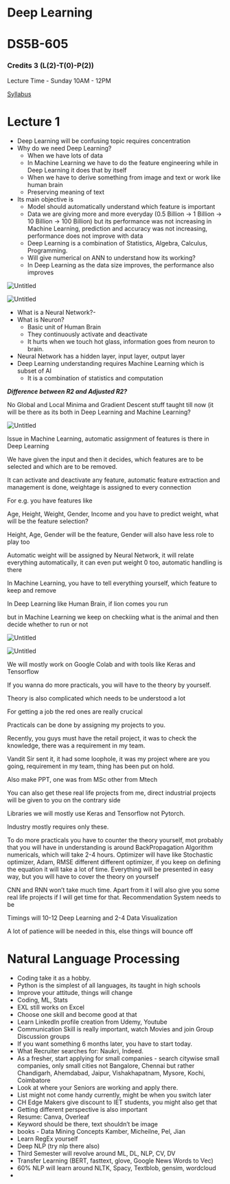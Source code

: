 # Deep Learning

# DS5B-605

### Credits 3 (L(2)-T(0)-P(2))

Lecture Time - Sunday 10AM - 12PM

[Syllabus](Deep%20Learning%2045bd6d41bf864c4994e16efd07ec56a6/Syllabus%20ba590a4969da40868b63372ab15544cd.md)

# Lecture 1

- Deep Learning will be confusing topic requires concentration
- Why do we need Deep Learning?
    - When we have lots of data
    - In Machine Learning we have to do the feature engineering while in Deep Learning it does that by itself
    - When we have to derive something from image and text or work like human brain
    - Preserving meaning of text
- Its main objective is
    - Model should automatically understand which feature is important
    - Data we are giving more and more everyday (0.5 Billion → 1 Billion → 10 Billion → 100 Billion) but its performance was not increasing in Machine Learning, prediction and accuracy was not increasing, performance does not improve with data
    - Deep Learning is a combination of Statistics, Algebra, Calculus, Programming.
    - Will give numerical on ANN to understand how its working?
    - In Deep Learning as the data size improves, the performance also improves

![Untitled](Deep%20Learning%2045bd6d41bf864c4994e16efd07ec56a6/Untitled.png)

![Untitled](Deep%20Learning%2045bd6d41bf864c4994e16efd07ec56a6/Untitled%201.png)

- What is a Neural Network?-
- What is Neuron?
    - Basic unit of Human Brain
    - They continuously activate and deactivate
    - It hurts when we touch hot glass, information goes from neuron to brain.
- Neural Network has a hidden layer, input layer, output layer
- Deep Learning understanding requires Machine Learning which is subset of AI
    - It is a combination of statistics and computation

***Difference between R2 and Adjusted R2?***

No Global and Local Minima and Gradient Descent stuff taught till now (it will be there as its both in Deep Learning and Machine Learning?

![Untitled](Deep%20Learning%2045bd6d41bf864c4994e16efd07ec56a6/Untitled%202.png)

Issue in Machine Learning, automatic assignment of features is there in Deep Learning

We have given the input and then it decides, which features are to be selected and which are to be removed. 

It can activate and deactivate any feature, automatic feature extraction and management is done, weightage is assigned to every connection

For e.g. you have features like

Age, Height, Weight, Gender, Income and you have to predict weight, what will be the feature selection?

Height, Age, Gender will be the feature, Gender will also have less role to play too

Automatic weight will be assigned by Neural Network, it will relate everything automatically, it can even put weight 0 too, automatic handling is there

In Machine Learning, you have to tell everything yourself, which feature to keep and remove

In Deep Learning like Human Brain, if lion comes you run

but in Machine Learning we keep on checkiing what is the animal and then decide whether to run or not

![Untitled](Deep%20Learning%2045bd6d41bf864c4994e16efd07ec56a6/Untitled%203.png)

![Untitled](Deep%20Learning%2045bd6d41bf864c4994e16efd07ec56a6/Untitled%204.png)

We will mostly work on Google Colab and with tools like Keras and Tensorflow

If you wanna do more practicals, you will have to the theory by yourself. 

Theory is also complicated which needs to be understood a lot

For getting a job the red ones are really crucical

Practicals can be done by assigning my projects to you.

Recently, you guys must have the retail project, it was to check the knowledge, there was a requirement in my team. 

Vandit Sir sent it, it had some loophole, it was my project where are you going, requirement in my team, thing has been put on hold. 

Also make PPT, one was from MSc other from Mtech

You can also get these real life projects from me, direct industrial projects will be given to you on the contrary side

Libraries we will mostly use Keras and Tensorflow not Pytorch.

Industry mostly requires only these.

To do more practicals you have to counter the theory yourself, mot probably that you will have in understanding is around BackPropagation Algorithm numericals, which will take 2-4 hours. Optimizer will have like Stochastic optimizer, Adam, RMSE different different optimizer, if you keep on defining the equation it will take a lot of time. Everything will be presented in easy way, but you will have to cover the theory on yourself

CNN and RNN won’t take much time. Apart from it I will also give you some real life projects if I will get time for that. Recommendation System needs to be 

Timings will 10-12 Deep Learning and 2-4 Data Visualization

A lot of patience will be needed in this, else things will bounce off 

# Natural Language Processing

- Coding take it as a hobby.
- Python is the simplest of all languages, its taught in high schools
- Improve your attitude, things will change
- Coding, ML, Stats
- EXL still works on Excel
- Choose one skill and become good at that
- Learn LinkedIn profile creation from Udemy, Youtube
- Communication Skill is really important, watch Movies and join Group Discussion groups
- If you want something 6 months later, you have to start today.
- What Recruiter searches for: Naukri, Indeed.
- As a fresher, start applying for small companies - search citywise small companies, only small cities not Bangalore, Chennai but rather Chandigarh, Ahemdabad, Jaipur, Vishakhapatnam, Mysore, Kochi, Coimbatore
- Look at where your Seniors are working and apply there.
- List might not come handy currently, might be when you switch later
- CH Edge Makers give discount to IET students, you might also get that
- Getting different perspective is also important
- Resume: Canva, Overleaf
- Keyword should be there, text shouldn’t be image
- books - Data Mining Concepts  Kamber, Micheilne, Pel, Jian
- Learn RegEx yourself
- Deep NLP (try nlp there also)
- Third Semester will revolve around ML, DL, NLP, CV, DV
- Transfer Learning (BERT, fasttext, glove, Google News Words to Vec)
- 60% NLP will learn around NLTK, Spacy, Textblob, gensim, wordcloud
-
